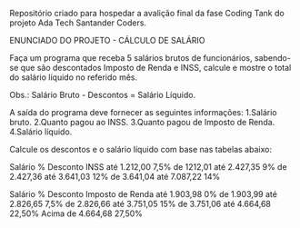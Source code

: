 Repositório criado para hospedar a avalição final da fase Coding Tank do projeto Ada Tech Santander Coders.

ENUNCIADO DO PROJETO - CÁLCULO DE SALÁRIO

Faça um programa que receba 5 salários brutos de funcionários, sabendo-se que são descontados Imposto de Renda e INSS,
calcule e mostre o total do salário líquido no referido mês.

Obs.: Salário Bruto - Descontos = Salário Líquido.

A saída do programa deve fornecer as seguintes informações:
1.Salário bruto.
2.Quanto pagou ao INSS.
3.Quanto pagou de Imposto de Renda.
4.Salário líquido.

Calcule os descontos e o salário líquido com base nas tabelas abaixo:

Salário	% Desconto INSS
até 1.212,00	           7,5%
de 1212,01 até 2.427,35	     9%
de 2.427,36 até 3.641,03	12%
de 3.641,04 até 7.087,22	14%

Salário	% Desconto Imposto de Renda
até 1.903,98	               0%
de 1.903,99 até 2.826,65	 7,5%
de 2.826,66 até 3.751,05	  15%
de 3.751,06 até 4.664,68   22,50%
Acima de 4.664,68	       27,50%

